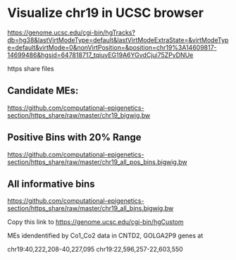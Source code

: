 # Visualize chr19 in UCSC browser

https://genome.ucsc.edu/cgi-bin/hgTracks?db=hg38&lastVirtModeType=default&lastVirtModeExtraState=&virtModeType=default&virtMode=0&nonVirtPosition=&position=chr19%3A14609817-14699486&hgsid=647818717_tqiuvEG19A6YGvdCjui75ZPyDNUe


https share files
## Candidate MEs:
https://github.com/computational-epigenetics-section/https_share/raw/master/chr19_bigwig.bw

## Positive Bins with 20% Range
https://github.com/computational-epigenetics-section/https_share/raw/master/chr19_all_pos_bins.bigwig.bw

## All informative bins
https://github.com/computational-epigenetics-section/https_share/raw/master/chr19_all_bins.bigwig.bw


Copy this link to
https://genome.ucsc.edu/cgi-bin/hgCustom

MEs idendentified by Co1_Co2 data in CNTD2, GOLGA2P9 genes at 

chr19:40,222,208-40,227,095
chr19:22,596,257-22,603,550


